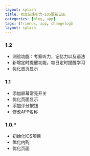 ```yaml
---
layout: splash
title: 老友记练听力-IOS更新日志
categories: [blog, app]
tags: [friends, app, changelog]
layout: splash
---
```


### 1.2
- 测验功能：考察听力，记忆力以及语法
- 新增定时提醒功能，每日定时提醒学习
- 优化首页显示

### 1.1
- 添加屏幕常亮开关
- 优化页面显示
- 添加评分按钮
- 修改APP名称

### 1.0.*
- 初始化IOS项目
- 优化内购
- 优化页面